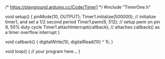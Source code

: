 
/*
https://playground.arduino.cc/Code/Timer1
*/
#include "TimerOne.h"
 
void setup()
{
  pinMode(10, OUTPUT);
  Timer1.initialize(500000);         // initialize timer1, and set a 1/2 second period
  Timer1.pwm(9, 512);                // setup pwm on pin 9, 50% duty cycle
  Timer1.attachInterrupt(callback);  // attaches callback() as a timer overflow interrupt
}
 
void callback()
{
  digitalWrite(10, digitalRead(10) ^ 1);
}
 
void loop()
{
  // your program here...
}